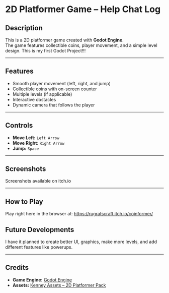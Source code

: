 # 2D Platformer Game – Help Chat Log

## Description
This is a 2D platformer game created with **Godot Engine**.  
The game features collectible coins, player movement, and a simple level design. This is my first Godot Project!!!

---

## Features
- Smooth player movement (left, right, and jump)
- Collectible coins with on-screen counter
- Multiple levels (if applicable)
- Interactive obstacles
- Dynamic camera that follows the player

---

## Controls
- **Move Left:** `Left Arrow`
- **Move Right:** `Right Arrow`  
- **Jump:** `Space`

---

## Screenshots
Screenshots available on itch.io 

---

## How to Play ##
Play right here in the browser at: https://rugratscraft.itch.io/coinformer/

## Future Developments ##
I have it planned to create better UI, graphics, make more levels, and add different features like powerups.

---

## Credits
- **Game Engine:** [Godot Engine](https://godotengine.org/)  
- **Assets:** [Kenney Assets – 2D Platformer Pack](https://kenney.nl/assets)  
